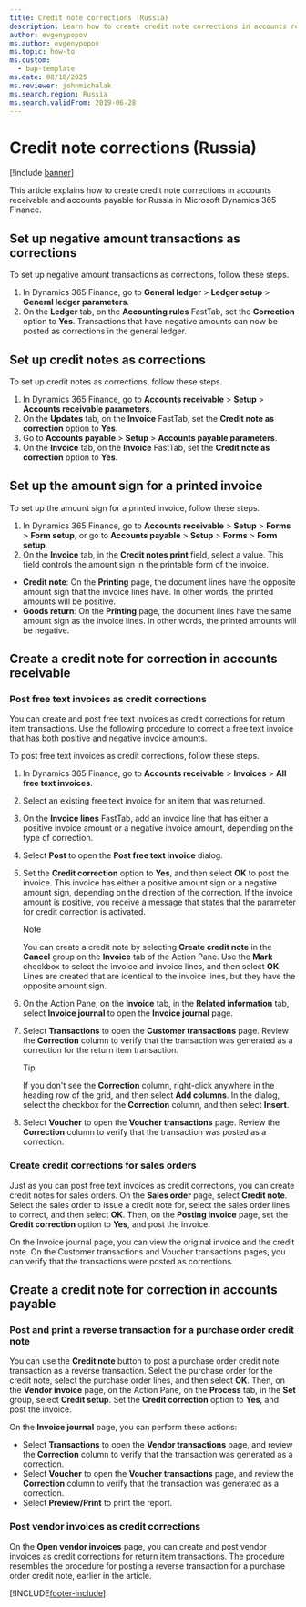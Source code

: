 ```yaml
---
title: Credit note corrections (Russia)
description: Learn how to create credit note corrections in accounts receivable and accounts payable for Russia in Microsoft Dynamics 365 Finance.
author: evgenypopov
ms.author: evgenypopov
ms.topic: how-to
ms.custom: 
  - bap-template
ms.date: 08/18/2025
ms.reviewer: johnmichalak
ms.search.region: Russia
ms.search.validFrom: 2019-06-28
---
```


# Credit note corrections (Russia)

[!include [banner](../../includes/banner.md)]

This article explains how to create credit note corrections in accounts receivable and accounts payable for Russia in Microsoft Dynamics 365 Finance.

## Set up negative amount transactions as corrections

To set up negative amount transactions as corrections, follow these steps.

1. In Dynamics 365 Finance, go to **General ledger** \> **Ledger setup** \> **General ledger parameters**.
1. On the **Ledger** tab, on the **Accounting rules** FastTab, set the **Correction** option to **Yes**. Transactions that have negative amounts can now be posted as corrections in the general ledger.

## Set up credit notes as corrections

To set up credit notes as corrections, follow these steps.

1. In Dynamics 365 Finance, go to **Accounts receivable** \> **Setup** \> **Accounts receivable parameters**.
1. On the **Updates** tab, on the **Invoice** FastTab, set the **Credit note as correction** option to **Yes**.
1. Go to **Accounts payable** \> **Setup** \> **Accounts payable parameters**.
1. On the **Invoice** tab, on the **Invoice** FastTab, set the **Credit note as correction** option to **Yes**.

## Set up the amount sign for a printed invoice

To set up the amount sign for a printed invoice, follow these steps.

1. In Dynamics 365 Finance, go to **Accounts receivable** \> **Setup** \> **Forms** \> **Form setup**, or go to **Accounts payable** \> **Setup** \> **Forms** \> **Form setup**.
1. On the **Invoice** tab, in the **Credit notes print** field, select a value. This field controls the amount sign in the printable form of the invoice.

  - **Credit note**: On the **Printing** page, the document lines have the opposite amount sign that the invoice lines have. In other words, the printed amounts will be positive.
  - **Goods return**: On the **Printing** page, the document lines have the same amount sign as the invoice lines. In other words, the printed amounts will be negative.

## Create a credit note for correction in accounts receivable

### Post free text invoices as credit corrections

You can create and post free text invoices as credit corrections for return item transactions. Use the following procedure to correct a free text invoice that has both positive and negative invoice amounts.

To post free text invoices as credit corrections, follow these steps.

1. In Dynamics 365 Finance, go to **Accounts receivable** \> **Invoices** \> **All free text invoices**.
1. Select an existing free text invoice for an item that was returned.
1. On the **Invoice lines** FastTab, add an invoice line that has either a positive invoice amount or a negative invoice amount, depending on the type of correction.
1. Select **Post** to open the **Post free text invoice** dialog.
1. Set the **Credit correction** option to **Yes**, and then select **OK** to post the invoice. This invoice has either a positive amount sign or a negative amount sign, depending on the direction of the correction. If the invoice amount is positive, you receive a message that states that the parameter for credit correction is activated.

    > [!NOTE]
    > You can create a credit note by selecting **Create credit note** in the **Cancel** group on the **Invoice** tab of the Action Pane. Use the **Mark** checkbox to select the invoice and invoice lines, and then select **OK**. Lines are created that are identical to the invoice lines, but they have the opposite amount sign.

1. On the Action Pane, on the **Invoice** tab, in the **Related information** tab, select **Invoice journal** to open the **Invoice journal** page.
1. Select **Transactions** to open the **Customer transactions** page. Review the **Correction** column to verify that the transaction was generated as a correction for the return item transaction.

    > [!TIP]
    > If you don't see the **Correction** column, right-click anywhere in the heading row of the grid, and then select **Add columns**. In the dialog, select the checkbox for the **Correction** column, and then select **Insert**.

1. Select **Voucher** to open the **Voucher transactions** page. Review the **Correction** column to verify that the transaction was posted as a correction.

### Create credit corrections for sales orders
Just as you can post free text invoices as credit corrections, you can create credit notes for sales orders. On the **Sales order** page, select **Credit note**. Select the sales order to issue a credit note for, select the sales order lines to correct, and then select **OK**. Then, on the **Posting invoice** page, set the **Credit correction** option to **Yes**, and post the invoice.

On the Invoice journal page, you can view the original invoice and the credit note. On the Customer transactions and Voucher transactions pages, you can verify that the transactions were posted as corrections.

## Create a credit note for correction in accounts payable

### Post and print a reverse transaction for a purchase order credit note

You can use the **Credit note** button to post a purchase order credit note transaction as a reverse transaction. Select the purchase order for the credit note, select the purchase order lines, and then select **OK**. Then, on the **Vendor invoice** page, on the Action Pane, on the **Process** tab, in the **Set** group, select **Credit setup**. Set the **Credit correction** option to **Yes**, and post the invoice.

On the **Invoice journal** page, you can perform these actions:

- Select **Transactions** to open the **Vendor transactions** page, and review the **Correction** column to verify that the transaction was generated as a correction.
- Select **Voucher** to open the **Voucher transactions** page, and review the **Correction** column to verify that the transaction was generated as a correction.
- Select **Preview/Print** to print the report.

### Post vendor invoices as credit corrections

On the **Open vendor invoices** page, you can create and post vendor invoices as credit corrections for return item transactions. The procedure resembles the procedure for posting a reverse transaction for a purchase order credit note, earlier in the article.


[!INCLUDE[footer-include](../../../includes/footer-banner.md)]
